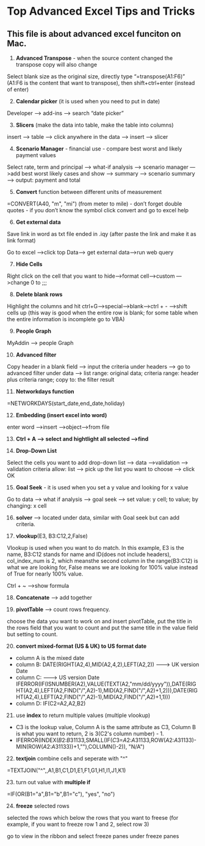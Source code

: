 Top Advanced Excel Tips and Tricks
===

This file is about advanced excel funciton on Mac.
---

1. **Advanced Transpose** - when the source content changed the transpose copy will also change

Select blank size as the original size, directly type “=transpose(A1:F6)” (A1:F6 is the content that want to transpose), then shift+ctrl+enter (instead of enter)

2. **Calendar picker** (it is used when you need to put in date)

Developer —> add-ins —> search “date picker”

3. **Slicers** (make the data into table, make the table into columns)

insert —> table —> click anywhere in the data —> insert —> slicer

4. **Scenario Manager** - financial use - compare best worst and likely payment values

Select rate, term and principal —> what-if analysis —> scenario manager —>add best worst likely cases and show —> summary —> scenario summary —> output: payment and total

5. **Convert** function between different units of measurement

=CONVERT(A40, "m", "mi") (from meter to mile) - don’t forget double quotes - if you don’t know the symbol click convert and go to excel help

6. **Get external data**

Save link in word as txt file ended in .iqy (after paste the link and make it as link format)

Go to excel —>click top Data—> get external data—>run web query

7. **Hide Cells**

Right click on the cell that you want to hide—>format cell—>custom —>change 0 to ;;;

8. **Delete blank rows**

Highlight the columns and hit ctrl+G—>special—>blank—>ctrl + - —>shift cells up (this way is good when the entire row is blank; for some table when the entire information is incomplete go to VBA)

9. **People Graph**

MyAddin —> people Graph

10. **Advanced filter**

Copy header in a blank field —> input the criteria under headers —> go to advanced filter under data —> list range: original data; criteria range: header plus criteria range; copy to: the filter result

11. **Networkdays function**

=NETWORKDAYS(start_date,end_date,holiday)

12. **Embedding (insert excel into word)**

enter word —>insert —>object—>from file

13. **Ctrl + A —> select and hightlight all selected —>find**

14. **Drop-Down List**

Select the cells you want to add drop-down list —> data —>validation —> validation criteria allow: list —> pick up the list you want to choose —> click OK

15. **Goal Seek** - it is used when you set a y value and looking for x value

Go to data —> what if analysis —> goal seek —> set value: y cell; to value; by changing: x cell

16. **solver** —> located under data, similar with Goal seek but can add criteria.

17.  **vlookup**(E3, B3:C12,2,False)

Vlookup is used when you want to do match. In this example, E3 is the name, B3:C12 stands for name and ID(does not include headers), col_index_num is 2, which meansthe second column in the range(B3:C12) is what we are looking for, False means we are looking for 100% value instead of True for nearly 100% value.

Ctrl + ~ —>show formula

18. **Concatenate** —> add together

19. **pivotTable** --> count rows frequency.

choose the data you want to work on and insert pivotTable, put the title in the rows field that you want to count and put the same title in the value field but setting to count.

20. **convert mixed-format (US & UK) to US format date**

* column A is the mixed date
* column B: DATE(RIGHT(A2,4),MID(A2,4,2),LEFT(A2,2)) ---> UK version Date
* column C: ---> US version Date IFERROR(IF(ISNUMBER(A2),VALUE(TEXT(A2,"mm/dd/yyyy")),DATE(RIGHT(A2,4),LEFT(A2,FIND("/",A2)-1),MID(A2,FIND("/",A2)+1,2))),DATE(RIGHT(A2,4),LEFT(A2,FIND("/",A2)-1),MID(A2,FIND("/",A2)+1,1)))
* column D: IF(C2=A2,A2,B2)

21. use **index** to return multiple values (multiple vlookup)

* C3 is the lookup value, Column A is the same attribute as C3, Column B is what you want to return, 2 is 3(C2's column number) - 1.
* IFERROR(INDEX($B$2:$B$31133,SMALL(IF($C$3=$A$2:$A$31133,ROW($A$2:$A$31133)- MIN(ROW($A$2:$A$31133))+1,""),COLUMN()-2)), "N/A")
22. **textjoin** combine cells and seperate with "^"

=TEXTJOIN("^",,A1,B1,C1,D1,E1,F1,G1,H1,I1,J1,K1)

23. turn out value with **multiple if**

=IF(OR(B1="a",B1="b",B1="c"), "yes", "no")

24. **freeze** selected rows

selected the rows which below the rows that you want to freese (for example, if you want to freeze row 1 and 2, select row 3)

go to view in the ribbon and select freeze panes under freeze panes

